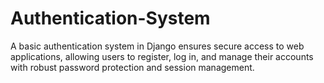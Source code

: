 # Authentication-System
A basic authentication system in Django ensures secure access to web applications, allowing users to register, log in, and manage their accounts with robust password protection and session management.
